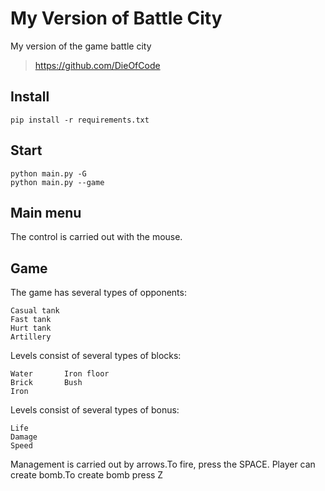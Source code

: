 My Version of Battle City
=============================

My version of the game battle city


> https://github.com/DieOfCode

Install
------------

    pip install -r requirements.txt

Start
------------
    python main.py -G
    python main.py --game

Main menu
------------
The control is carried out with the mouse.

Game
-----------

The game has several types of opponents:

    Casual tank
    Fast tank
    Hurt tank 
    Artillery
    
Levels consist of several types of blocks:
    
    Water       Iron floor
    Brick       Bush
    Iron
    
    
Levels consist of several types of bonus:

    Life 
    Damage
    Speed
                

Management is carried out by arrows.To fire, press the SPACE.
Player can create bomb.To create bomb press Z


